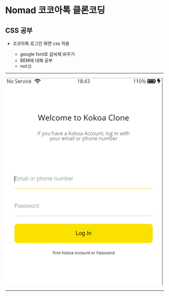 Nomad 코코아톡 클론코딩
==============
## CSS 공부

* 코코아톡 로그인 화면 css 적용
  
  * google font로 글씨체 바꾸기
  * BEM에 대해 공부
  * not:()
 
-----------------

![200802](https://github.com/HyeongJun94/cs_study/blob/master/daily/deukyeon/img/200802.PNG)

----------------
